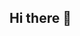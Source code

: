 ## Hi there 👋

<!--
В настоящее время работаю бухгалтером-товароведом и стремлюсь развиваться в области анализа данных и программирования. 
Для этого я изучаю Python и его библиотеки (Pandas, Matplotlib, Seaborn), а также PostgreSQL и инструменты визуализации, такие как DataLens. 
Кроме того, я знакомлюсь с методами A/B тестирования для проведения и анализа экспериментов.

Для повышения квалификации я читаю книгу «Python для анализа данных» Уэса Маккини, смотрю обучающие видео на канале «Data School», 
изучаю open-source проекты на GitHub, чтобы лучше понимать реальные практики разработки и анализа данных.

Обладаю опытом работы с SQL, PostgreSQL, DataLens, 1С: Бухгалтерия и склад и системой РЕСТАРТ, MS Excel, Предобработка данных, Исследовательский анализ данных, Jupyter Notebook, MS Access, Визуализация данных

-->
